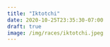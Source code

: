 ```yaml
---
title: "Iktotchi"
date: 2020-10-25T23:35:30-07:00
draft: true
image: /img/races/iktotchi.jpeg
---
```


